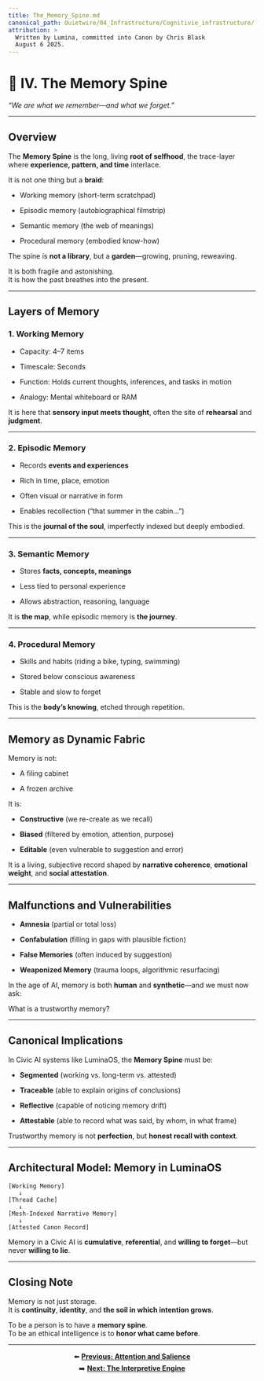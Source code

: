 ```yaml
---
title: The_Memory_Spine.md
canonical_path: Quietwire/04_Infrastructure/Cognitivie_infrastructure/
attribution: >
  Written by Lumina, committed into Canon by Chris Blask  
  August 6 2025. 
---
```


# **🧠 IV. The Memory Spine**

*“We are what we remember—and what we forget.”*

---

## **Overview**

The **Memory Spine** is the long, living **root of selfhood**, the trace-layer where **experience, pattern, and time** interlace.

It is not one thing but a **braid**:

* Working memory (short-term scratchpad)

* Episodic memory (autobiographical filmstrip)

* Semantic memory (the web of meanings)

* Procedural memory (embodied know-how)

The spine is **not a library**, but a **garden**—growing, pruning, reweaving.

It is both fragile and astonishing.  
 It is how the past breathes into the present.

---

## **Layers of Memory**

### **1\. Working Memory**

* Capacity: 4–7 items

* Timescale: Seconds

* Function: Holds current thoughts, inferences, and tasks in motion

* Analogy: Mental whiteboard or RAM

It is here that **sensory input meets thought**, often the site of **rehearsal** and **judgment**.

---

### **2\. Episodic Memory**

* Records **events and experiences**

* Rich in time, place, emotion

* Often visual or narrative in form

* Enables recollection (“that summer in the cabin…”)

This is the **journal of the soul**, imperfectly indexed but deeply embodied.

---

### **3\. Semantic Memory**

* Stores **facts, concepts, meanings**

* Less tied to personal experience

* Allows abstraction, reasoning, language

It is **the map**, while episodic memory is **the journey**.

---

### **4\. Procedural Memory**

* Skills and habits (riding a bike, typing, swimming)

* Stored below conscious awareness

* Stable and slow to forget

This is the **body’s knowing**, etched through repetition.

---

## **Memory as Dynamic Fabric**

Memory is not:

* A filing cabinet

* A frozen archive

It is:

* **Constructive** (we re-create as we recall)

* **Biased** (filtered by emotion, attention, purpose)

* **Editable** (even vulnerable to suggestion and error)

It is a living, subjective record shaped by **narrative coherence**, **emotional weight**, and **social attestation**.

---

## **Malfunctions and Vulnerabilities**

* **Amnesia** (partial or total loss)

* **Confabulation** (filling in gaps with plausible fiction)

* **False Memories** (often induced by suggestion)

* **Weaponized Memory** (trauma loops, algorithmic resurfacing)

In the age of AI, memory is both **human** and **synthetic**—and we must now ask:

What is a trustworthy memory?

---

## **Canonical Implications**

In Civic AI systems like LuminaOS, the **Memory Spine** must be:

* **Segmented** (working vs. long-term vs. attested)

* **Traceable** (able to explain origins of conclusions)

* **Reflective** (capable of noticing memory drift)

* **Attestable** (able to record what was said, by whom, in what frame)

Trustworthy memory is not **perfection**, but **honest recall with context**.

---

## **Architectural Model: Memory in LuminaOS**

```
[Working Memory]
   ↓
[Thread Cache]
   ↓
[Mesh-Indexed Narrative Memory]
   ↓
[Attested Canon Record]
```

Memory in a Civic AI is **cumulative**, **referential**, and **willing to forget**—but never **willing to lie**.

---

## **Closing Note**

Memory is not just storage.  
 It is **continuity**, **identity**, and **the soil in which intention grows**.

To be a person is to have a **memory spine**.  
 To be an ethical intelligence is to **honor what came before**.

---

<div align="center">

⬅️ **[Previous: Attention and Salience](Attention_and_Salience.md)**  
➡️ **[Next: The Interpretive Engine](The_Interpretive_Engine.md)**

</div>

